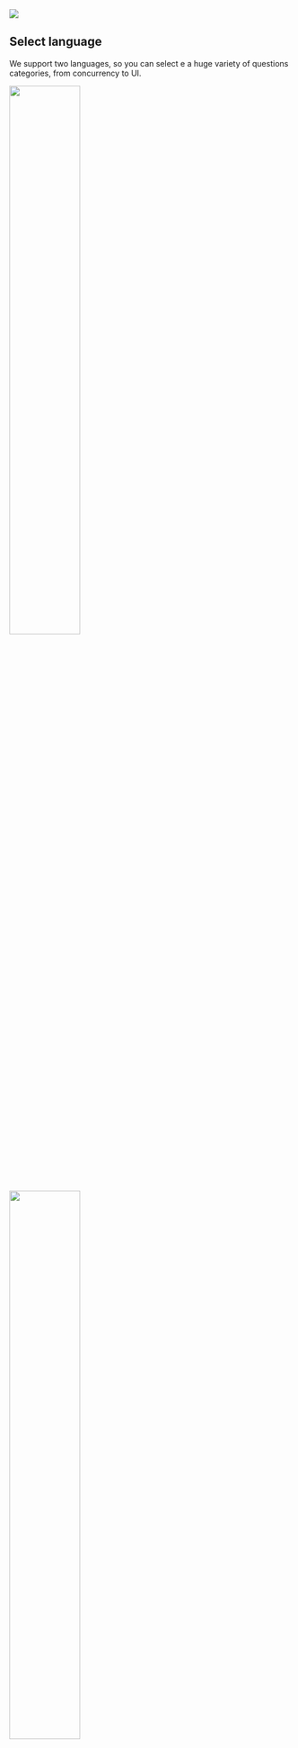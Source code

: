 
<img src="https://github.com/dashvlas/awesome-ios-interview/blob/master/Resources/Main.png">

## Select language
We support two languages, so you can select e a huge variety of questions categories, from concurrency to UI.

<a href="https://github.com/dashvlas/awesome-ios-interview/blob/master/Resources/Russian.md"><img src="https://github.com/dashvlas/awesome-ios-interview/blob/master/Resources/Artboard-filled-left.png" width=50%> </a>

<a href="https://github.com/dashvlas/awesome-ios-interview/blob/master/Resources/English.md"><img src="https://github.com/dashvlas/awesome-ios-interview/blob/master/Resources/Artboard-filled-right.png" width=50%></a>

<!--'Awesome Interview' helps you to prepare for an interview and refresh your knowledge.-->

<p align="center"><img src="https://github.com/dashvlas/awesome-ios-interview/blob/master/Resources/Main.jpg"></p>

<!--We provide a huge variety of questions categories, from concurrency to UI-->
<!--## Question types-->


## Contacts

<!--[https://dashvlas.com](https://dashvlas.com)-->

dariakorneichuk@icloud.com

## Contribute
⏰ App is updated once a week.

💻 Feel free to add your questions and tasks to database.

🚀 Just fork the project and pull request.
